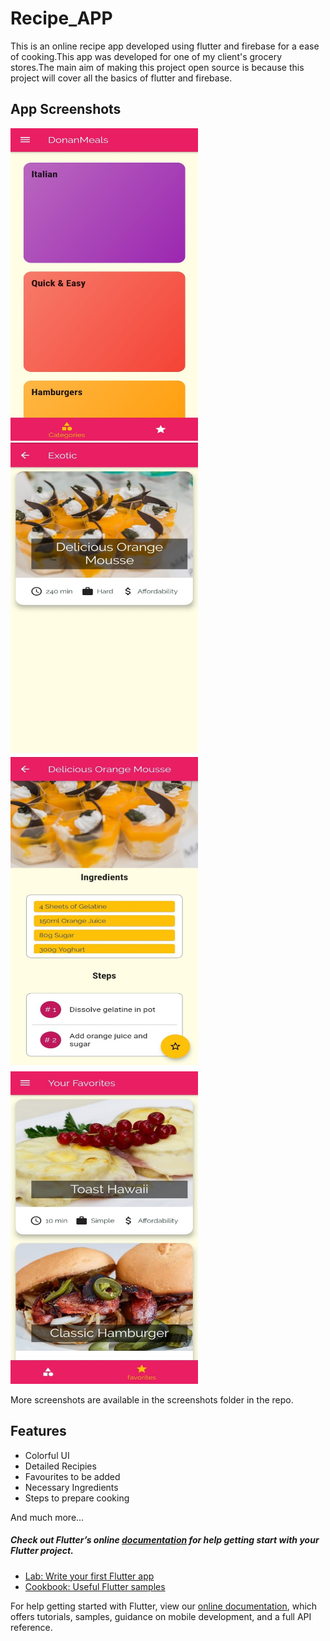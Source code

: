 # Recipe_APP

This is an online recipe app developed using flutter and firebase for a ease of cooking.This app was developed for one of my client's grocery stores.The main aim of making this project open source is because this project will cover all the basics of flutter and firebase.

## App Screenshots

 
 
<div>
    <img src="/screenshots/img1.jpeg" width="300px" height="500px"</img>
    <img src="/screenshots/img2.jpeg" width="300px" height="500px"</img>
    <img src="/screenshots/img3.jpeg" width="300px" height="500px"</img>
    <img src="/screenshots/img4.jpeg" width="300px" height="500px"</img>
</div>




More screenshots are available in the screenshots folder in the repo.


## Features

<ul>
  <li>Colorful UI</li>
  <li>Detailed Recipies</li>
  <li>Favourites to be added</li>
  <li>Necessary Ingredients</li>
  <li>Steps to prepare cooking</li>
  
</ul>

And much more...



##### Check out Flutter’s online [documentation](http://flutter.io/) for help getting start with your Flutter project. 

- [Lab: Write your first Flutter app](https://flutter.dev/docs/get-started/codelab)
- [Cookbook: Useful Flutter samples](https://flutter.dev/docs/cookbook)

For help getting started with Flutter, view our
[online documentation](https://flutter.dev/docs), which offers tutorials,
samples, guidance on mobile development, and a full API reference.
